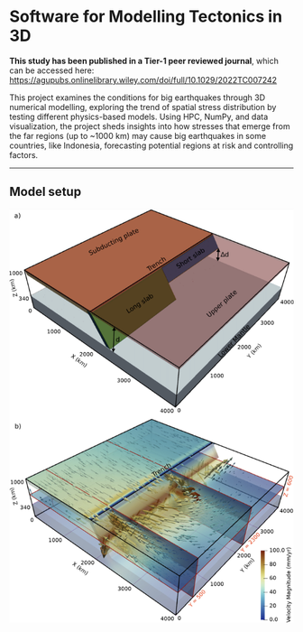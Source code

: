 # Software for Modelling Tectonics in 3D

**This study has been published in a Tier-1 peer reviewed journal**, which can be accessed here: https://agupubs.onlinelibrary.wiley.com/doi/full/10.1029/2022TC007242

This project examines the conditions for big earthquakes through 3D numerical modelling, exploring the trend of spatial stress distribution by testing different physics-based models. Using HPC, NumPy, and data visualization, the project sheds insights into how stresses that emerge from the far regions (up to ~1000 km) may cause big earthquakes in some countries, like Indonesia, forecasting potential regions at risk and controlling factors.

-----------

## Model setup

![3D Modelling](images/model.png "3D Modelling")
